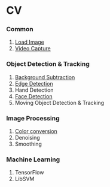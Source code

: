 # CV

### Common
1. [Load Image](https://github.com/BigTsung/CV/tree/master/Common/LoadImage)
2. [Video Capture](https://github.com/BigTsung/CV/tree/master/Common/VideoCapture)

### Object Detection & Tracking
1. [Background Subtraction](https://github.com/BigTsung/CV/tree/master/DetectionAndTracking/BackgroundSubtraction)
2. [Edge Detection](https://github.com/BigTsung/CV/tree/master/DetectionAndTracking/EdgeDetection)
3. Hand Detection
4. [Face Detection](https://github.com/BigTsung/CV/tree/master/DetectionAndTracking/FaceDetection)
5. Moving Object Detection & Tracking

### Image Processing
1. [Color conversion](https://github.com/BigTsung/CV/tree/master/ImageProcessing/ColorConversion)
2. Denoising
3. Smoothing

### Machine Learning
1. TensorFlow
2. LibSVM
